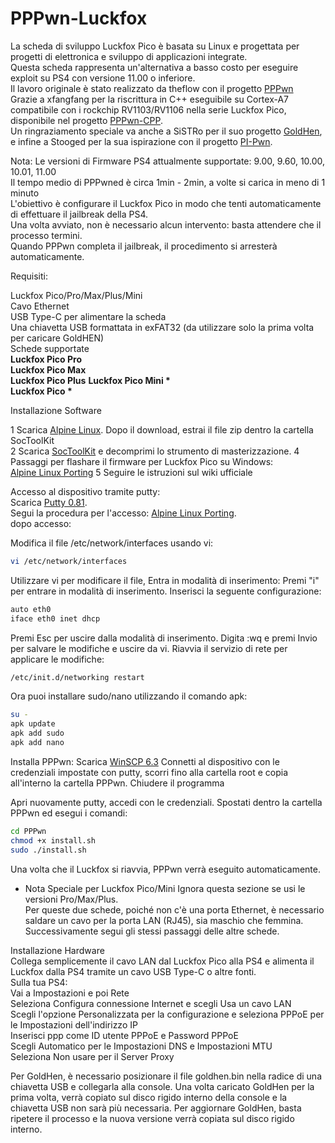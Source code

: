 <h1>PPPwn-Luckfox</h1>
<nr>
La scheda di sviluppo Luckfox Pico è basata su Linux e progettata per progetti di elettronica e sviluppo di applicazioni integrate.<br>
Questa scheda rappresenta un'alternativa a basso costo per eseguire exploit su PS4 con versione 11.00 o inferiore.<br>
Il lavoro originale è stato realizzato da theflow con il progetto <a href="https://github.com/TheOfficialFloW/PPPwn">PPPwn</a><br>
Grazie a xfangfang per la riscrittura in C++ eseguibile su Cortex-A7 compatibile con i rockchip RV1103/RV1106 nella serie Luckfox Pico, disponibile nel progetto <a href="https://github.com/xfangfang/PPPwn_cpp">PPPwn-CPP</a>.<br>
Un ringraziamento speciale va anche a SiSTRo per il suo progetto <a href="https://github.com/GoldHEN/GoldHEN">GoldHen</a>, e infine a Stooged per la sua ispirazione con il progetto <a href="https://github.com/stooged/PI-Pwn">PI-Pwn</a>.<br>

Nota:
Le versioni di Firmware PS4 attualmente supportate: 9.00, 9.60, 10.00, 10.01, 11.00<br>
Il tempo medio di PPPwned è circa 1min - 2min, a volte si carica in meno di 1 minuto<br>
L'obiettivo è configurare il Luckfox Pico in modo che tenti automaticamente di effettuare il jailbreak della PS4.<br>
Una volta avviato, non è necessario alcun intervento: basta attendere che il processo termini.<br>
Quando PPPwn completa il jailbreak, il procedimento si arresterà automaticamente.

Requisiti:

Luckfox Pico/Pro/Max/Plus/Mini<br>
Cavo Ethernet<br>
USB Type-C per alimentare la scheda<br>
Una chiavetta USB formattata in exFAT32 (da utilizzare solo la prima volta per caricare GoldHEN)<br>
Schede supportate<br>
<b>Luckfox Pico Pro</b><br>
<b>Luckfox Pico Max</b><br>
<b>Luckfox Pico Plus</b><be>
<b>Luckfox Pico Mini *</b><br>
<b>Luckfox Pico *</b><br>

Installazione Software

1 Scarica <a href= https://drive.google.com/drive/folders/1sFUWjYpDDisf92q9EwP1Ia7lHgp9PaFS>Alpine Linux</a>. Dopo il download, estrai il file zip dentro la cartella SocToolKit <br>
2 Scarica <a href=https://drive.google.com/file/d/1ALo4G7rEaF1GNhUHINoYHT_RGWGddzYw>SocToolKit</a> e decomprimi lo strumento di masterizzazione.
4 Passaggi per flashare il firmware per Luckfox Pico su Windows: <br>
 <a href= https://wiki.luckfox.com/Luckfox-Pico/Luckfox-Pico-ProMax-burn-image/> Alpine Linux Porting</a>
5 Seguire le istruzioni sul wiki ufficiale

Accesso al dispositivo tramite putty:<br>
Scarica <a href= https://www.chiark.greenend.org.uk/~sgtatham/putty/latest.html>Putty 0.81</a>.<br>
Segui la procedura per l'accesso:
<a href= https://wiki.luckfox.com/Luckfox-Pico/Luckfox-Pico-Alpine-Linux-1/>Alpine Linux Porting</a>.<br>
dopo accesso:<br>

Modifica il file /etc/network/interfaces usando vi:
```sh
vi /etc/network/interfaces
```
Utilizzare vi per modificare il file,
Entra in modalità di inserimento:
Premi "i" per entrare in modalità di inserimento.
Inserisci la seguente configurazione:
```sh
auto eth0
iface eth0 inet dhcp
```   

Premi Esc per uscire dalla modalità di inserimento.
Digita :wq e premi Invio per salvare le modifiche e uscire da vi.
Riavvia il servizio di rete per applicare le modifiche:
```sh
/etc/init.d/networking restart
``` 
Ora puoi installare sudo/nano utilizzando il comando apk:
```sh
su -
apk update 
apk add sudo 
apk add nano
``` 

Installa PPPwn:
Scarica <a href=https://winscp.net/eng/download.php>WinSCP 6.3</a>
Connetti al dispositivo con le credenziali impostate con putty, scorri fino alla cartella root e copia all'interno la cartella PPPwn.
Chiudere il programma

Apri nuovamente putty, accedi con le credenziali.
Spostati dentro la cartella PPPwn ed esegui i comandi:

```sh
cd PPPwn
chmod +x install.sh
sudo ./install.sh
``` 
Una volta che il Luckfox si riavvia, PPPwn verrà eseguito automaticamente.

* Nota Speciale per Luckfox Pico/Mini
Ignora questa sezione se usi le versioni Pro/Max/Plus.<br>
Per queste due schede, poiché non c'è una porta Ethernet, è necessario saldare un cavo per la porta LAN (RJ45), sia maschio che femmina. Successivamente segui gli stessi passaggi delle altre schede.

Installazione Hardware<br>
Collega semplicemente il cavo LAN dal Luckfox Pico alla PS4 e alimenta il Luckfox dalla PS4 tramite un cavo USB Type-C o altre fonti.<br>
Sulla tua PS4:<br>
Vai a Impostazioni e poi Rete<br>
Seleziona Configura connessione Internet e scegli Usa un cavo LAN<br>
Scegli l'opzione Personalizzata per la configurazione e seleziona PPPoE per le Impostazioni dell'indirizzo IP<br>
Inserisci ppp come ID utente PPPoE e Password PPPoE<br>
Scegli Automatico per le Impostazioni DNS e Impostazioni MTU<br>
Seleziona Non usare per il Server Proxy<br>

Per GoldHen, è necessario posizionare il file goldhen.bin nella radice di una chiavetta USB e collegarla alla console. Una volta caricato GoldHen per la prima volta, verrà copiato sul disco rigido interno della console e la chiavetta USB non sarà più necessaria. Per aggiornare GoldHen, basta ripetere il processo e la nuova versione verrà copiata sul disco rigido interno.
